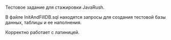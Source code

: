 Тестовое задание для стажировки JavaRush.

В файле InitAndFillDB.sql находятся запросы для создания тестовой базы данных,
таблицы и ее наполнения.

Корректно работает с латиницей.
